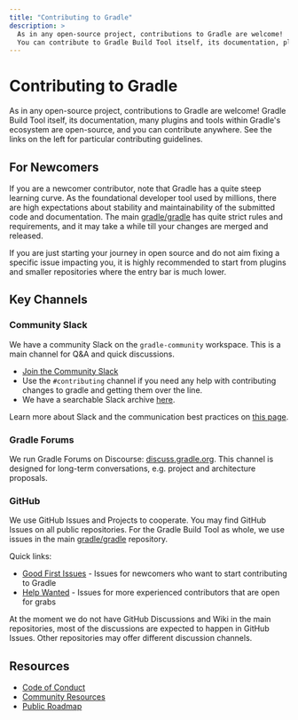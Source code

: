 ```yaml
---
title: "Contributing to Gradle"
description: >
  As in any open-source project, contributions to Gradle are welcome!
  You can contribute to Gradle Build Tool itself, its documentation, plugins and tools within Gradle's ecosystem.
---
```


# Contributing to Gradle

As in any open-source project, contributions to Gradle are welcome!
Gradle Build Tool itself, its documentation, many plugins and tools within Gradle's ecosystem are open-source,
and you can contribute anywhere.
See the links on the left for particular contributing guidelines.

## For Newcomers

If you are a newcomer contributor,
note that Gradle has a quite steep learning curve.
As the foundational developer tool used by millions,
there are high expectations about stability and maintainability of the submitted code and documentation.
The main [gradle/gradle](https://github.com/gradle/gradle)
has quite strict rules and requirements,
and it may take a while till your changes are merged and released.

If you are just starting your journey in open source and
do not aim fixing a specific issue impacting you,
it is highly recommended to start from plugins and smaller repositories
where the entry bar is much lower.

## Key Channels

### Community Slack

We have a community Slack on the `gradle-community` workspace.
This is a main channel for Q&A and quick discussions.

- [Join the Community Slack](https://gradle.org/slack-invite)
- Use the `#contributing` channel if you need any help with contributing
  changes to gradle and getting them over the line.
- We have a searchable Slack archive [here](https://www.linen.dev/s/gradle-community).

Learn more about Slack and the communication best practices on [this page](./community-slack.md).

### Gradle Forums

We run Gradle Forums on Discourse: [discuss.gradle.org](https://discuss.gradle.org).
This channel is designed for long-term conversations, e.g.
project and architecture proposals.

### GitHub

We use GitHub Issues and Projects to cooperate.
You may find GitHub Issues on all public repositories.
For the Gradle Build Tool as whole,
we use issues in the main [gradle/gradle](https://github.com/gradle/gradle/issues) repository.

Quick links:

- [Good First Issues](https://github.com/search?q=org%3Agradle+is%3Aissue+label%3A%22good+first+issue%22+is%3Aopen&type=issues) -
  Issues for newcomers who want to start contributing to Gradle
- [Help Wanted](https://github.com/search?q=org%3Agradle+is%3Aissue+label%3A%22help+wanted%22+is%3Aopen&type=issues) -
  Issues for more experienced contributors that are open for grabs

At the moment we do not have GitHub Discussions and Wiki in the main repositories,
most of the discussions are expected to happen in GitHub Issues.
Other repositories may offer different discussion channels.

## Resources

- [Code of Conduct](https://gradle.org/conduct/)
- [Community Resources](https://gradle.org/resources/)
- [Public Roadmap](https://github.com/orgs/gradle/projects/31)
